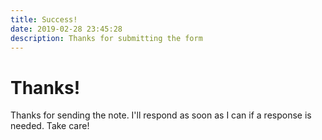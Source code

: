```yaml
---
title: Success!
date: 2019-02-28 23:45:28
description: Thanks for submitting the form
---
```

# Thanks!

Thanks for sending the note. I'll respond as soon as I can if a response is needed. Take care!
